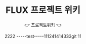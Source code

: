 <div align="center">
  <h1>FLUX 프로젝트 위키</h1>

  👉 [프로젝트위키](https://github.com/Flux2024/.github/wiki) 👈

2222
-----test-----111241414333git 11
</div>


